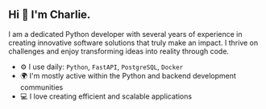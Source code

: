 ## Hi 👋 I'm Charlie.
I am a dedicated Python developer with several years of experience in creating innovative software solutions that truly make an impact. I thrive on challenges and enjoy transforming ideas into reality through code.

- ⚙️ I use daily: `Python`, `FastAPI`, `PostgreSQL`, `Docker`
- 🌍 I'm mostly active within the Python and backend development communities
- 💻 I love creating efficient and scalable applications
